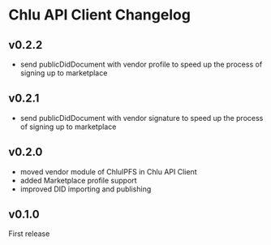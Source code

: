 # Chlu API Client Changelog

## v0.2.2

- send publicDidDocument with vendor profile to speed up the process of signing up to marketplace

## v0.2.1

- send publicDidDocument with vendor signature to speed up the process of signing up to marketplace

## v0.2.0

- moved vendor module of ChluIPFS in Chlu API Client
- added Marketplace profile support
- improved DID importing and publishing

## v0.1.0

First release
